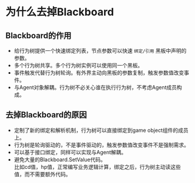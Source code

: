 # 为什么去掉Blackboard

## Blackboard的作用
- 给行为树提供一个快速绑定列表，节点参数可以快速 `绑定/引用` 黑板中声明的参数。
- 多个行为树共享。多个行为树实例可以使用同一个黑板。
- 事件触发代替行为树轮询。有外界主动向黑板的参数复制，触发参数值改变事件。
- 与Agent对象解耦。行为树不必关心谁在执行行为树，不考虑Agent成员构成。


## 去掉Blackboard的原因
- 定制了新的绑定和解析机制，行为树可以直接绑定到game object组件的成员上。  
- 行为树是轮询驱动的，不是事件驱动的，触发参数值改变事件不是强制需求。  
- 可以基于接口绑定，同样可以实现与Agent解耦。  
- 避免大量的Blackboard.SetValue代码。  
  比如cd值，hp值，正常编写业务逻辑计算，绑定之后，行为树主动读这些值，而不需要额外代码。  






